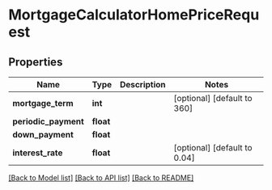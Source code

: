 # MortgageCalculatorHomePriceRequest

## Properties
Name | Type | Description | Notes
------------ | ------------- | ------------- | -------------
**mortgage_term** | **int** |  | [optional] [default to 360]
**periodic_payment** | **float** |  | 
**down_payment** | **float** |  | 
**interest_rate** | **float** |  | [optional] [default to 0.04]

[[Back to Model list]](../README.md#documentation-for-models) [[Back to API list]](../README.md#documentation-for-api-endpoints) [[Back to README]](../README.md)


